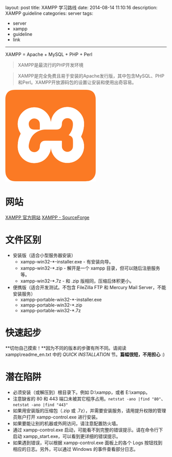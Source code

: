 layout: post
title: XAMPP 学习路线
date: 2014-08-14 11:10:16
description: XAMPP guideline
categories: server
tags:
- server
- xampp
- guideline
- link
---
XAMPP = Apache + MySQL + PHP + Perl

> XAMPP是最流行的PHP开发环境

> XAMPP是完全免费且易于安装的Apache发行版，其中包含MySQL、PHP和Perl。XAMPP开放源码包的设置让安装和使用出奇容易。

![](/img/2014-08-14-xampp-guideline-001.svg)

# 网站

[XAMPP 官方网站](https://www.apachefriends.org/zh_cn/index.html)
[XAMPP - SourceForge](http://sourceforge.net/projects/xampp/)

# 文件区别

+ 安装版（适合小型服务器安装）
    * xampp-win32-*-installer.exe - 有安装向导。
    * xampp-win32-*.zip - 解开是一个 xampp 目录，但可以随后注册服务等。
    * xampp-win32-*.7z - 和 .zip 版相同，压缩后体积更小。
+ 便携版（适合开发测试。不包含 FileZilla FTP 和 Mercury Mail Server，不能安装服务）
    * xampp-portable-win32-*-installer.exe
    * xampp-portable-win32-*.zip
    * xampp-portable-win32-*.7z

# 快速起步

**切勿自己摸索！**因为不同的版本的步骤有所不同。请阅读 xampp\readme_en.txt 中的 *QUICK INSTALLATION* 节。**篇幅很短，不用担心** :)

# 潜在陷阱

* 必须安装（或解压到）根目录下。例如 D:\xampp，或者 E:\xampp。
* 注意缺省的 80 和 443 端口未被其它程序占用。`netstat -ano |find "80"`、`netstat -ano |find "443"`
* 如果用安装版的压缩包（.zip 或 .7z），并需要安装服务，请用提升权限的管理员账户打开 xampp-control.exe 进行安装。
* 如果要能让别的机器或外网访问，请注意配置防火墙。
* 通过 xampp-control.exe 启动，可能看不到完整的错误提示。请在命令行下启动 xampp_start.exe，可以看到更详细的错误提示。
* 如果遇到错误，可以根据 xampp-control.exe 面板上的各个 Logs 按钮找到相应的日志。另外，可以通过 Windows 的事件查看部分日志。
